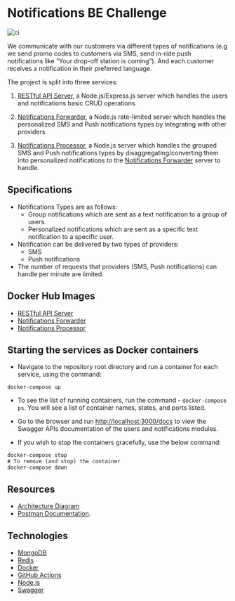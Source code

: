 # Notifications BE Challenge

![ci](https://github.com/mohllal/notifications-be-challenge/actions/workflows/main.yml/badge.svg)

We communicate with our customers via different types of notifications (e.g we send promo codes to customers via SMS, send in-ride push notifications like “Your drop-off station is coming”). And each customer receives a notification in their preferred language.

The project is split into three services:

1. [RESTful API Server](./api-server/), a Node.js/Express.js server which handles the users and notifications basic CRUD operations.

2. [Notifications Forwarder](./notifications-forwarder/), a Node.js rate-limited server which handles the personalized SMS and Push notifications types by integrating with other providers.

3. [Notifications Processor](./notifications-processor/), a Node.js server which handles the grouped SMS and Push notifications types by disaggregating/converting them into personalized notifications to the [Notifications Forwarder](./notifications-forwarder/) server to handle.

## Specifications

- Notifications Types are as follows:
  - Group notifications which are sent as a text notification to a group of users.
  - Personalized notifications which are sent as a specific text notification to a specific user.
- Notification can be delivered by two types of providers:
  - SMS
  - Push notifications
- The number of requests that providers (SMS, Push notifications) can handle per
minute are limited.

## Docker Hub Images

- [RESTful API Server](https://hub.docker.com/repository/docker/mohllal/nf-be-challenge-api-server)
- [Notifications Forwarder](https://hub.docker.com/repository/docker/mohllal/nf-be-challenge-notifications-processor)
- [Notifications Processor](https://hub.docker.com/repository/docker/mohllal/nf-be-challenge-notifications-processor)

## Starting the services as Docker containers

- Navigate to the repository root directory and run a container for each service, using the command:

```shell
docker-compose up
```

- To see the list of running containers, run the command - `docker-compose ps`. You will see a list of container names, states, and ports listed.

- Go to the browser and run [http://localhost:3000/docs](http://localhost:3000/docs) to view the Swagger APIs documentation of the users and notifications modules.

- If you wish to stop the containers gracefully, use the below command:

```shell
docker-compose stop
# To remove (and stop) the container
docker-compose down
```

## Resources

- [Architecture Diagram](./architecture-diagram.pdf)
- [Postman Documentation](https://documenter.getpostman.com/view/2472569/TzkzrzkQ).

## Technologies

- [MongoDB](https://www.mongodb.com/)
- [Redis](https://redis.io/)
- [Docker](https://www.docker.com/)
- [GitHub Actions](https://github.com/features/actions)
- [Node.js](https://nodejs.org/)
- [Swagger](https://swagger.io/)
